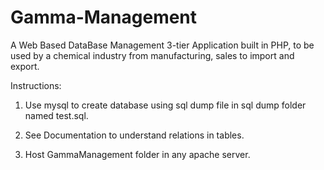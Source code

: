 # Gamma-Management
A Web Based DataBase Management 3-tier Application built in PHP, to be used by a chemical industry from manufacturing, sales to import and export.

Instructions:

1. Use mysql to create database using sql dump file in sql dump folder named test.sql.

2. See Documentation to understand relations in tables.

3. Host GammaManagement folder in any apache server.
